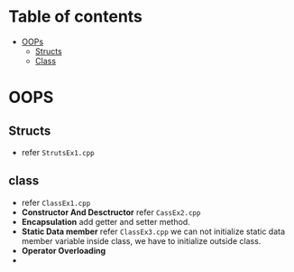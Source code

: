 # Table of contents
- [OOPs](#oops)
  - [Structs](#structs)
  - [Class](#class)

# OOPS
## Structs
- refer ```StrutsEx1.cpp```

## class
- refer ```ClassEx1.cpp```
- **Constructor And Desctructor** refer ```CassEx2.cpp```
- **Encapsulation** add getter and setter method.
-  **Static Data member** refer ```ClassEx3.cpp``` we can not initialize static data member variable inside class, we have to initialize outside class.
-  **Operator Overloading** 
-  
